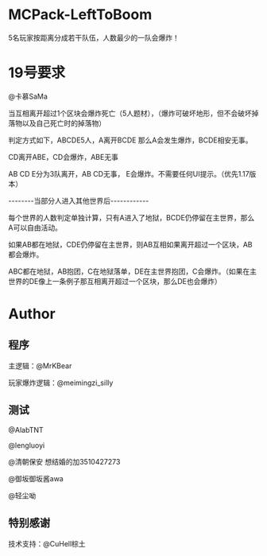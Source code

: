 # MCPack-LeftToBoom

5名玩家按距离分成若干队伍，人数最少的一队会爆炸！

# 19号要求

@卡慕SaMa

当互相离开超过1个区块会爆炸死亡（5人题材），（爆炸可破坏地形，但不会破坏掉落物以及自己死亡时的掉落物）

判定方式如下，ABCDE5人，A离开BCDE  那么A会发生爆炸，BCDE相安无事。

CD离开ABE，CD会爆炸，ABE无事

AB CD E分为3队离开，AB CD无事， E会爆炸。不需要任何UI提示。（优先1.17版本）

--------当部分人进入其他世界后------------

每个世界的人数判定单独计算，只有A进入了地狱，BCDE仍停留在主世界，那么A可以自由活动。

如果AB都在地狱，CDE仍停留在主世界，则AB互相如果离开超过一个区块，AB都会爆炸。

ABC都在地狱，AB抱团，C在地狱落单，DE在主世界抱团，C会爆炸。（如果在主世界的DE像上一条例子那互相离开超过一个区块，那么DE也会爆炸）

# Author

## 程序

主逻辑：@MrKBear

玩家爆炸逻辑：@meimingzi_silly

## 测试

@AlabTNT

@lengluoyi

@清朝保安 想结婚的加3510427273

@御坂御坂酱awa

@轻尘呦

## 特别感谢

技术支持：@CuHell棕土
